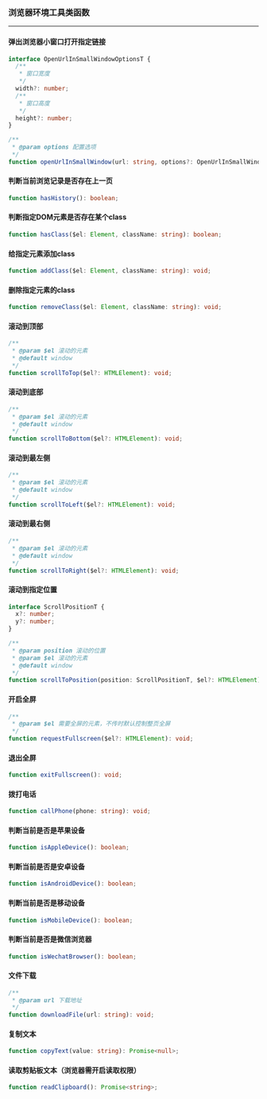 ### 浏览器环境工具类函数

---

#### 弹出浏览器小窗口打开指定链接
```typescript
interface OpenUrlInSmallWindowOptionsT {
  /**
   * 窗口宽度
   */
  width?: number;
  /**
   * 窗口高度
   */
  height?: number;
}

/**
 * @param options 配置选项
 */
function openUrlInSmallWindow(url: string, options?: OpenUrlInSmallWindowOptionsT): void;
```

#### 判断当前浏览记录是否存在上一页
```typescript
function hasHistory(): boolean;
```

#### 判断指定DOM元素是否存在某个class
```typescript
function hasClass($el: Element, className: string): boolean;
```

#### 给指定元素添加class
```typescript
function addClass($el: Element, className: string): void;
```

#### 删除指定元素的class
```typescript
function removeClass($el: Element, className: string): void;
```

#### 滚动到顶部
```typescript
/**
 * @param $el 滚动的元素
 * @default window
 */
function scrollToTop($el?: HTMLElement): void;
```

#### 滚动到底部
```typescript
/**
 * @param $el 滚动的元素
 * @default window
 */
function scrollToBottom($el?: HTMLElement): void;
```

#### 滚动到最左侧
```typescript
/**
 * @param $el 滚动的元素
 * @default window
 */
function scrollToLeft($el?: HTMLElement): void;
```

#### 滚动到最右侧
```typescript
/**
 * @param $el 滚动的元素
 * @default window
 */
function scrollToRight($el?: HTMLElement): void;
```

#### 滚动到指定位置
```typescript
interface ScrollPositionT {
  x?: number;
  y?: number;
}

/**
 * @param position 滚动的位置
 * @param $el 滚动的元素
 * @default window
 */
function scrollToPosition(position: ScrollPositionT, $el?: HTMLElement): void;
```

#### 开启全屏
```typescript
/**
 * @param $el 需要全屏的元素，不传时默认控制整页全屏
 */
function requestFullscreen($el?: HTMLElement): void;
```

#### 退出全屏
```typescript
function exitFullscreen(): void;
```

#### 拨打电话
```typescript
function callPhone(phone: string): void;
```

#### 判断当前是否是苹果设备
```typescript
function isAppleDevice(): boolean;
```

#### 判断当前是否是安卓设备
```typescript
function isAndroidDevice(): boolean;
```

#### 判断当前是否是移动设备
```typescript
function isMobileDevice(): boolean;
```

#### 判断当前是否是微信浏览器
```typescript
function isWechatBrowser(): boolean;
```

#### 文件下载
```typescript
/**
 * @param url 下载地址
 */
function downloadFile(url: string): void;
```

#### 复制文本
```typescript
function copyText(value: string): Promise<null>;
```

#### 读取剪贴板文本（浏览器需开启读取权限）
```typescript
function readClipboard(): Promise<string>;
```
